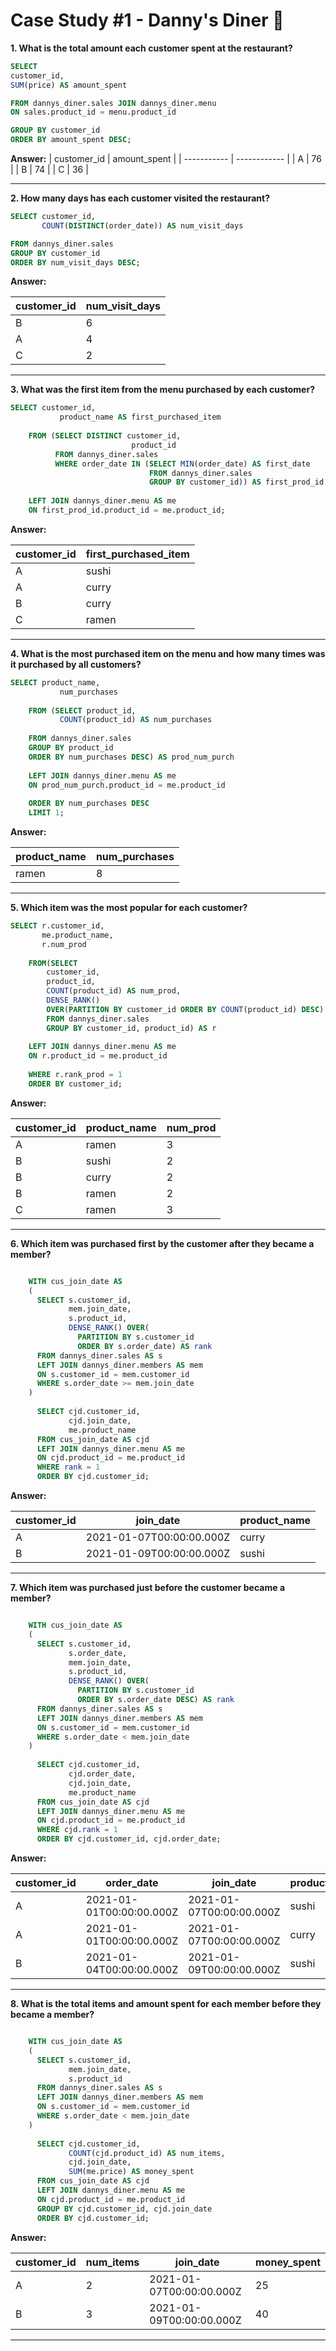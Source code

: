 
# Case Study #1 - Danny's Diner 🍜



**1. What is the total amount each customer spent at the restaurant?**
````sql
SELECT
customer_id,
SUM(price) AS amount_spent

FROM dannys_diner.sales JOIN dannys_diner.menu
ON sales.product_id = menu.product_id

GROUP BY customer_id
ORDER BY amount_spent DESC;
````

**Answer:**
| customer_id | amount_spent |
| ----------- | ------------ |
| A           | 76           |
| B           | 74           |
| C           | 36           |

***

**2. How many days has each customer visited the restaurant?**
````sql
SELECT customer_id,
       COUNT(DISTINCT(order_date)) AS num_visit_days

FROM dannys_diner.sales
GROUP BY customer_id
ORDER BY num_visit_days DESC;
````
    
**Answer:**

| customer_id | num_visit_days |
| ----------- | -------------- |
| B           | 6              |
| A           | 4              |
| C           | 2              |

***

**3. What was the first item from the menu purchased by each customer?**
````sql
SELECT customer_id,
           product_name AS first_purchased_item
           
    FROM (SELECT DISTINCT customer_id,
                           product_id
          FROM dannys_diner.sales
          WHERE order_date IN (SELECT MIN(order_date) AS first_date
                               FROM dannys_diner.sales
                               GROUP BY customer_id)) AS first_prod_id
                               
    LEFT JOIN dannys_diner.menu AS me
    ON first_prod_id.product_id = me.product_id;

````


**Answer:**

| customer_id | first_purchased_item |
| ----------- | -------------------- |
| A           | sushi                |
| A           | curry                |
| B           | curry                |
| C           | ramen                |

***

**4. What is the most purchased item on the menu and how many times was it purchased by all customers?**
````sql
SELECT product_name,
           num_purchases
           
    FROM (SELECT product_id,
           COUNT(product_id) AS num_purchases
    
    FROM dannys_diner.sales
    GROUP BY product_id
    ORDER BY num_purchases DESC) AS prod_num_purch
    
    LEFT JOIN dannys_diner.menu AS me
    ON prod_num_purch.product_id = me.product_id
    
    ORDER BY num_purchases DESC
    LIMIT 1;
````

**Answer:**

| product_name | num_purchases |
| ------------ | ------------- |
| ramen        | 8             |

***

**5. Which item was the most popular for each customer?**
````sql
SELECT r.customer_id,
       me.product_name,
       r.num_prod
           
    FROM(SELECT
      	customer_id,
        product_id,
        COUNT(product_id) AS num_prod,
        DENSE_RANK()
        OVER(PARTITION BY customer_id ORDER BY COUNT(product_id) DESC) AS rank_prod
        FROM dannys_diner.sales
        GROUP BY customer_id, product_id) AS r
        
    LEFT JOIN dannys_diner.menu AS me
    ON r.product_id = me.product_id
    
    WHERE r.rank_prod = 1
    ORDER BY customer_id;
````


**Answer:**

| customer_id | product_name | num_prod |
| ----------- | ------------ | -------- |
| A           | ramen        | 3        |
| B           | sushi        | 2        |
| B           | curry        | 2        |
| B           | ramen        | 2        |
| C           | ramen        | 3        |

***

**6. Which item was purchased first by the customer after they became a member?**
````sql

    WITH cus_join_date AS
    (
      SELECT s.customer_id,
             mem.join_date,
             s.product_id,
             DENSE_RANK() OVER(
               PARTITION BY s.customer_id 
               ORDER BY s.order_date) AS rank
      FROM dannys_diner.sales AS s
      LEFT JOIN dannys_diner.members AS mem
      ON s.customer_id = mem.customer_id
      WHERE s.order_date >= mem.join_date
    )
      
      SELECT cjd.customer_id,
             cjd.join_date,
             me.product_name
      FROM cus_join_date AS cjd
      LEFT JOIN dannys_diner.menu AS me
      ON cjd.product_id = me.product_id
      WHERE rank = 1
      ORDER BY cjd.customer_id;
 ````

**Answer:**

| customer_id | join_date                | product_name |
| ----------- | ------------------------ | ------------ |
| A           | 2021-01-07T00:00:00.000Z | curry        |
| B           | 2021-01-09T00:00:00.000Z | sushi        |

---

**7. Which item was purchased just before the customer became a member?**
````sql

    WITH cus_join_date AS
    (
      SELECT s.customer_id,
             s.order_date,
             mem.join_date,
             s.product_id,
             DENSE_RANK() OVER(
               PARTITION BY s.customer_id 
               ORDER BY s.order_date DESC) AS rank
      FROM dannys_diner.sales AS s
      LEFT JOIN dannys_diner.members AS mem
      ON s.customer_id = mem.customer_id
      WHERE s.order_date < mem.join_date
    )
      
      SELECT cjd.customer_id,
             cjd.order_date,
             cjd.join_date,
             me.product_name
      FROM cus_join_date AS cjd
      LEFT JOIN dannys_diner.menu AS me
      ON cjd.product_id = me.product_id
      WHERE cjd.rank = 1
      ORDER BY cjd.customer_id, cjd.order_date;
 ````
**Answer:**

| customer_id | order_date               | join_date                | product_name |
| ----------- | ------------------------ | ------------------------ | ------------ |
| A           | 2021-01-01T00:00:00.000Z | 2021-01-07T00:00:00.000Z | sushi        |
| A           | 2021-01-01T00:00:00.000Z | 2021-01-07T00:00:00.000Z | curry        |
| B           | 2021-01-04T00:00:00.000Z | 2021-01-09T00:00:00.000Z | sushi        |

---

**8. What is the total items and amount spent for each member before they became a member?**
````sql

    WITH cus_join_date AS
    (
      SELECT s.customer_id,
             mem.join_date,
             s.product_id
      FROM dannys_diner.sales AS s
      LEFT JOIN dannys_diner.members AS mem
      ON s.customer_id = mem.customer_id
      WHERE s.order_date < mem.join_date
    )
      
      SELECT cjd.customer_id,
             COUNT(cjd.product_id) AS num_items,
             cjd.join_date,
             SUM(me.price) AS money_spent
      FROM cus_join_date AS cjd
      LEFT JOIN dannys_diner.menu AS me
      ON cjd.product_id = me.product_id
      GROUP BY cjd.customer_id, cjd.join_date
      ORDER BY cjd.customer_id;
 ````
 **Answer:**

| customer_id | num_items | join_date                | money_spent |
| ----------- | --------- | ------------------------ | ----------- |
| A           | 2         | 2021-01-07T00:00:00.000Z | 25          |
| B           | 3         | 2021-01-09T00:00:00.000Z | 40          |

---
